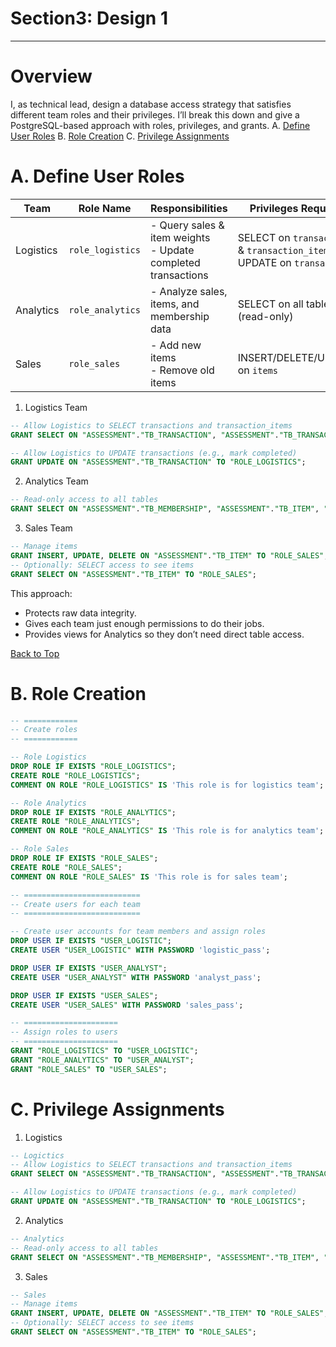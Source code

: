 # Section3: Design 1
---

# Overview
I, as technical lead, design a database access strategy that satisfies different team roles and their privileges. I’ll break this down and give a PostgreSQL-based approach with roles, privileges, and grants.
A. [Define User Roles](#a-define-user-roles)
B. [Role Creation](#b-role-creation)
C. [Privilege Assignments](#c-privilege-assignments)

# A. Define User Roles

| Team      | Role Name        | Responsibilities                                                | Privileges Required                                                        |
| --------- | ---------------- | --------------------------------------------------------------- | -------------------------------------------------------------------------- |
| Logistics | `role_logistics` | - Query sales & item weights<br>- Update completed transactions | SELECT on `transactions` & `transaction_items`<br>UPDATE on `transactions` |
| Analytics | `role_analytics` | - Analyze sales, items, and membership data                     | SELECT on all tables (read-only)                                           |
| Sales     | `role_sales`     | - Add new items<br>- Remove old items                           | INSERT/DELETE/UPDATE on `items`                                            |


1. Logistics Team
~~~sql
-- Allow Logistics to SELECT transactions and transaction_items
GRANT SELECT ON "ASSESSMENT"."TB_TRANSACTION", "ASSESSMENT"."TB_TRANSACTION_ITEM_MAPPING", "ASSESSMENT"."TB_ITEM" TO "ROLE_LOGISTICS";

-- Allow Logistics to UPDATE transactions (e.g., mark completed)
GRANT UPDATE ON "ASSESSMENT"."TB_TRANSACTION" TO "ROLE_LOGISTICS";
~~~

2. Analytics Team
~~~sql
-- Read-only access to all tables
GRANT SELECT ON "ASSESSMENT"."TB_MEMBERSHIP", "ASSESSMENT"."TB_ITEM", "ASSESSMENT"."TB_TRANSACTION", "ASSESSMENT"."TB_TRANSACTION_ITEM_MAPPING", "ASSESSMENT"."TB_REJECTED_APPLICATION" TO "ROLE_ANALYTICS";
~~~

3. Sales Team
~~~sql
-- Manage items
GRANT INSERT, UPDATE, DELETE ON "ASSESSMENT"."TB_ITEM" TO "ROLE_SALES";
-- Optionally: SELECT access to see items
GRANT SELECT ON "ASSESSMENT"."TB_ITEM" TO "ROLE_SALES";
~~~

This approach:
- Protects raw data integrity.
- Gives each team just enough permissions to do their jobs.
- Provides views for Analytics so they don’t need direct table access.

[Back to Top](#Overview)

# B. Role Creation

~~~sql
-- ============
-- Create roles
-- ============

-- Role Logistics
DROP ROLE IF EXISTS "ROLE_LOGISTICS";
CREATE ROLE "ROLE_LOGISTICS";
COMMENT ON ROLE "ROLE_LOGISTICS" IS 'This role is for logistics team';

-- Role Analytics
DROP ROLE IF EXISTS "ROLE_ANALYTICS";
CREATE ROLE "ROLE_ANALYTICS";
COMMENT ON ROLE "ROLE_ANALYTICS" IS 'This role is for analytics team';

-- Role Sales
DROP ROLE IF EXISTS "ROLE_SALES";
CREATE ROLE "ROLE_SALES";
COMMENT ON ROLE "ROLE_SALES" IS 'This role is for sales team';

-- ==========================
-- Create users for each team
-- ==========================

-- Create user accounts for team members and assign roles
DROP USER IF EXISTS "USER_LOGISTIC";
CREATE USER "USER_LOGISTIC" WITH PASSWORD 'logistic_pass';

DROP USER IF EXISTS "USER_ANALYST";
CREATE USER "USER_ANALYST" WITH PASSWORD 'analyst_pass';

DROP USER IF EXISTS "USER_SALES";
CREATE USER "USER_SALES" WITH PASSWORD 'sales_pass';

-- =====================
-- Assign roles to users
-- =====================
GRANT "ROLE_LOGISTICS" TO "USER_LOGISTIC";
GRANT "ROLE_ANALYTICS" TO "USER_ANALYST";
GRANT "ROLE_SALES" TO "USER_SALES";
~~~

# C. Privilege Assignments

1. Logistics
~~~sql
-- Logictics
-- Allow Logistics to SELECT transactions and transaction_items
GRANT SELECT ON "ASSESSMENT"."TB_TRANSACTION", "ASSESSMENT"."TB_TRANSACTION_ITEM_MAPPING", "ASSESSMENT"."TB_ITEM" TO "ROLE_LOGISTICS";

-- Allow Logistics to UPDATE transactions (e.g., mark completed)
GRANT UPDATE ON "ASSESSMENT"."TB_TRANSACTION" TO "ROLE_LOGISTICS";
~~~

2. Analytics
~~~sql
-- Analytics 
-- Read-only access to all tables
GRANT SELECT ON "ASSESSMENT"."TB_MEMBERSHIP", "ASSESSMENT"."TB_ITEM", "ASSESSMENT"."TB_TRANSACTION", "ASSESSMENT"."TB_TRANSACTION_ITEM_MAPPING", "ASSESSMENT"."TB_REJECTED_APPLICATION" TO "ROLE_ANALYTICS";
~~~

3. Sales
~~~sql
-- Sales 
-- Manage items
GRANT INSERT, UPDATE, DELETE ON "ASSESSMENT"."TB_ITEM" TO "ROLE_SALES";
-- Optionally: SELECT access to see items
GRANT SELECT ON "ASSESSMENT"."TB_ITEM" TO "ROLE_SALES";
~~~